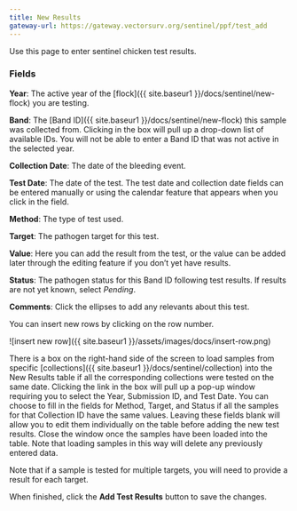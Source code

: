 ```yaml
---
title: New Results
gateway-url: https://gateway.vectorsurv.org/sentinel/ppf/test_add
---
```


Use this page to enter sentinel chicken test results.

### Fields

**Year**: The active year of the [flock]({{ site.baseur1 }}/docs/sentinel/new-flock) you are testing.

**Band**: The [Band ID]({{ site.baseur1 }}/docs/sentinel/new-flock) this sample was collected from. Clicking in the box will pull up a drop-down list of available IDs. You will not be able to enter a Band ID that was not active in the selected year.

**Collection Date**: The date of the bleeding event.

**Test Date**: The date of the test. The test date and collection date fields can be entered manually or using the calendar feature that appears when you click in the field.

**Method**: The type of test used.

**Target**: The pathogen target for this test.

**Value**: Here you can add the result from the test, or the value can be added later through the editing feature if you don’t yet have results.

**Status**: The pathogen status for this Band ID following test results. If results are not yet known, select _Pending_.

**Comments**: Click the ellipses to add any relevants about this test.

You can insert new rows by clicking on the row number.

![insert new row]({{ site.baseur1 }}/assets/images/docs/insert-row.png)

There is a box on the right-hand side of the screen to load samples from specific [collections]({{ site.baseur1 }}/docs/sentinel/collection) into the New Results table if all the corresponding collections were tested on the same date. Clicking the link in the box will pull up a pop-up window requiring you to select the Year, Submission ID, and Test Date. You can choose to fill in the fields for Method, Target, and Status if all the samples for that Collection ID have the same values. Leaving these fields blank will allow you to edit them individually on the table before adding the new test results. Close the window once the samples have been loaded into the table. Note that loading samples in this way will delete any previously entered data.

Note that if a sample is tested for multiple targets, you will need to provide a result for each target.

When finished, click the **Add Test Results** button to save the changes.
